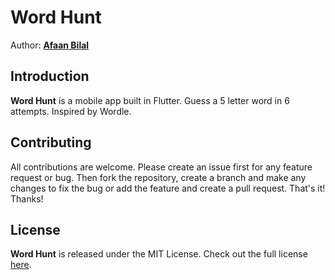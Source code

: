 Word Hunt
=============

Author: **[Afaan Bilal](https://afaan.dev)**

## Introduction
**Word Hunt** is a mobile app built in Flutter. Guess a 5 letter word in 6 attempts. Inspired by Wordle.

## Contributing
All contributions are welcome. Please create an issue first for any feature request
or bug. Then fork the repository, create a branch and make any changes to fix the bug
or add the feature and create a pull request. That's it!
Thanks!

## License
**Word Hunt** is released under the MIT License.
Check out the full license [here](LICENSE).
